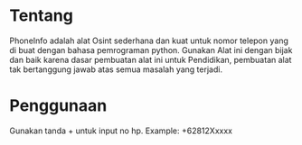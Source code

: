 # Tentang
PhoneInfo adalah alat Osint sederhana dan kuat untuk nomor telepon yang di buat dengan bahasa pemrograman python.
Gunakan Alat ini dengan bijak dan baik karena dasar pembuatan alat ini untuk Pendidikan, pembuatan alat tak bertanggung jawab atas semua masalah yang terjadi.

# Penggunaan
Gunakan tanda + untuk input no hp. Example: +62812Xxxxx
